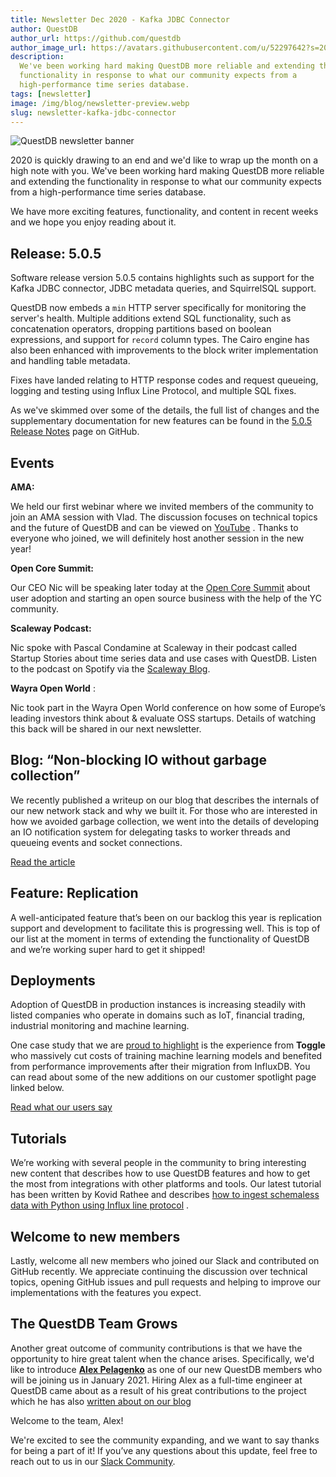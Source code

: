 ```yaml
---
title: Newsletter Dec 2020 - Kafka JDBC Connector
author: QuestDB
author_url: https://github.com/questdb
author_image_url: https://avatars.githubusercontent.com/u/52297642?s=200&v=4
description:
  We've been working hard making QuestDB more reliable and extending the
  functionality in response to what our community expects from a
  high-performance time series database.
tags: [newsletter]
image: /img/blog/newsletter-preview.webp
slug: newsletter-kafka-jdbc-connector
---
```


![QuestDB newsletter banner](/img/blog/newsletter.webp)

2020 is quickly drawing to an end and we'd like to wrap up the month on a high
note with you. We've been working hard making QuestDB more reliable and
extending the functionality in response to what our community expects from a
high-performance time series database.

We have more exciting features, functionality, and content in recent weeks and
we hope you enjoy reading about it.

<!--truncate-->

## Release: 5.0.5

Software release version 5.0.5 contains highlights such as support for the Kafka
JDBC connector, JDBC metadata queries, and SquirrelSQL support.

QuestDB now embeds a `min` HTTP server specifically for monitoring the server's
health. Multiple additions extend SQL functionality, such as concatenation
operators, dropping partitions based on boolean expressions, and support for
`record` column types. The Cairo engine has also been enhanced with improvements
to the block writer implementation and handling table metadata.

Fixes have landed relating to HTTP response codes and request queueing, logging
and testing using Influx Line Protocol, and multiple SQL fixes.

As we've skimmed over some of the details, the full list of changes and the
supplementary documentation for new features can be found in the
[5.0.5 Release Notes](https://github.com/questdb/questdb/releases/tag/5.0.5)
page on GitHub.

## Events

**AMA:**

We held our first webinar where we invited members of the community to join an
AMA session with Vlad. The discussion focuses on technical topics and the future
of QuestDB and can be viewed on
[YouTube](https://www.youtube.com/watch?v=RmFV3r8oNcI) . Thanks to everyone who
joined, we will definitely host another session in the new year!

**Open Core Summit:**

Our CEO Nic will be speaking later today at the
[Open Core Summit](https://hopin.com/events/ocs2020digital#schedule) about user
adoption and starting an open source business with the help of the YC community.

**Scaleway Podcast:**

Nic spoke with Pascal Condamine at Scaleway in their podcast called Startup
Stories about time series data and use cases with QuestDB. Listen to the podcast
on Spotify via the
[Scaleway Blog](https://blog.scaleway.com/startup-stories-17-questdb).

**Wayra Open World** :

Nic took part in the Wayra Open World conference on how some of Europe’s leading
investors think about & evaluate OSS startups. Details of watching this back
will be shared in our next newsletter.

## Blog: “Non-blocking IO without garbage collection”

We recently published a writeup on our blog that describes the internals of our
new network stack and why we built it. For those who are interested in how we
avoided garbage collection, we went into the details of developing an IO
notification system for delegating tasks to worker threads and queueing events
and socket connections.

[Read the article](/blog/2020/12/10/garbage-free-stack-for-kafka-streams)

## Feature: Replication

A well-anticipated feature that’s been on our backlog this year is replication
support and development to facilitate this is progressing well. This is top of
our list at the moment in terms of extending the functionality of QuestDB and
we’re working super hard to get it shipped!

## Deployments

Adoption of QuestDB in production instances is increasing steadily with listed
companies who operate in domains such as IoT, financial trading, industrial
monitoring and machine learning.

One case study that we are [proud to highlight](/case-study/toggle/) is the
experience from **Toggle** who massively cut costs of training machine learning
models and benefited from performance improvements after their migration from
InfluxDB. You can read about some of the new additions on our customer spotlight
page linked below.

[Read what our users say](/customers)

## Tutorials

We’re working with several people in the community to bring interesting new
content that describes how to use QuestDB features and how to get the most from
integrations with other platforms and tools. Our latest tutorial has been
written by Kovid Rathee and describes
[how to ingest schemaless data with Python using Influx line protocol](https://towardsdatascience.com/schemaless-ingestion-in-questdb-using-influxdb-line-protocol-18850e69b453)
.

## Welcome to new members

Lastly, welcome all new members who joined our Slack and contributed on GitHub
recently. We appreciate continuing the discussion over technical topics, opening
GitHub issues and pull requests and helping to improve our implementations with
the features you expect.

## The QuestDB Team Grows

Another great outcome of community contributions is that we have the opportunity
to hire great talent when the chance arises. Specifically, we'd like to
introduce [**Alex Pelagenko**](https://github.com/ideoma) as one of our new
QuestDB members who will be joining us in January 2021. Hiring Alex as a
full-time engineer at QuestDB came about as a result of his great contributions
to the project which he has also
[written about on our blog](/blog/2020/11/16/http-server-contribution)

Welcome to the team, Alex!

We're excited to see the community expanding, and we want to say thanks for
being a part of it! If you’ve any questions about this update, feel free to
reach out to us in our [Slack Community]({@slackUrl@}).
